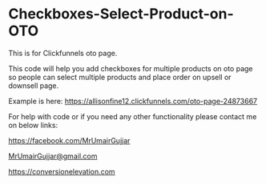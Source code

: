 # Checkboxes-Select-Product-on-OTO
This is for Clickfunnels oto page. 

This code will help you add checkboxes for multiple products on oto page so people can select multiple products and place order on upsell or downsell page.

Example is here: https://allisonfine12.clickfunnels.com/oto-page-24873667

For help with code or if you need any other functionality please contact me on below links:

https://facebook.com/MrUmairGujjar

MrUmairGujjar@gmail.com

https://conversionelevation.com
